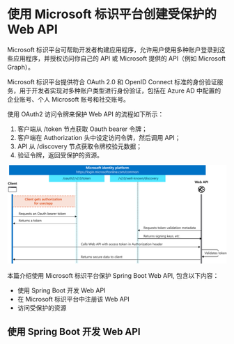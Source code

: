 # 使用 Microsoft 标识平台创建受保护的 Web API

Microsoft 标识平台可帮助开发者构建应用程序，允许用户使用多种账户登录到这些应用程序，并授权访问你自己的 API 或 Microsoft 提供的 API（例如 Microsoft Graph）。

Microsoft 标识平台提供符合 OAuth 2.0 和 OpenID Connect 标准的身份验证服务，用于开发者实现对多种账户类型进行身份验证，包括在 Azure AD 中配置的企业账号、个人 Microsoft 账号和社交账号。

使用 OAuth2 访问令牌来保护 Web API 的流程如下所示：

1. 客户端从 /token 节点获取 Oauth bearer 令牌；
2. 客户端在 Authorization 头中设定访问令牌，然后调用 API；
3. API 从 /discovery 节点获取令牌校验元数据；
4. 验证令牌，返回受保护的资源。

![图片](/assets/img/convergence-scenarios-webapi.svg)

本篇介绍使用 Microsoft 标识平台保护 Spring Boot Web API, 包含以下内容：

- 使用 Spring Boot 开发 Web API
- 在 Microsoft 标识平台中注册该 Web API
- 访问受保护的资源

## 使用 Spring Boot 开发 Web API